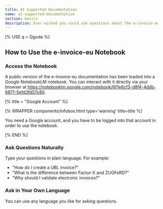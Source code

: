 ```yaml
---
title: AI Supported Documentation
name: ai-supported-documentation
section: basics
description: Ever wished you could ask questions about the e-invoice-eu documentation and get instant answers? With Google NotebookLM, you can now explore the entire documentation in an interactive, AI-powered notebook.
---
```


<!--qgoda-no-xgettext-->

[% USE q = Qgoda %]

<!--/qgoda-no-xgettext-->

## How to Use the e-invoice-eu Notebook

### Access the Notebook

A public version of the e-invoice-eu documentation has been loaded into a
Google NotebookLM notebook. You can interact with it directly via your browser
at https://notebooklm.google.com/notebook/6f1e6cf3-d8f4-4ddb-8871-5efd3fd57c80.

[% title = "Google Account" %]
<!--qgoda-no-xgettext-->
[% WRAPPER components/infobox.html type='warning' title=title %]
<!--/qgoda-no-xgettext-->
You need a Google account, and you have to be logged into that account in order
to use the notebook.
<!--qgoda-no-xgettext-->
[% END %]
<!--/qgoda-no-xgettext-->

### Ask Questions Naturally

Type your questions in plain language. For example:

- "How do I create a UBL invoice?"
- "What is the difference between Factur-X and ZUGFeRD?"
- "Why should I validate electronic invoices?"

### Ask in Your Own Language

You can use any language you like for asking questions.
